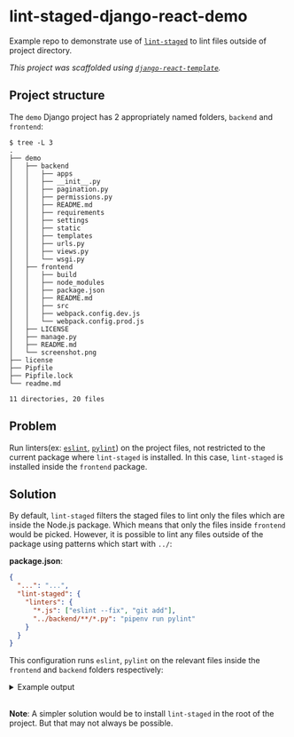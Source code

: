 # lint-staged-django-react-demo

Example repo to demonstrate use of [`lint-staged`][lint-staged] to lint files
outside of project directory.

_This project was scaffolded using
[`django-react-template`][django-react-template]._

## Project structure

The `demo` Django project has 2 appropriately named folders, `backend` and
`frontend`:

```
$ tree -L 3
.
├── demo
│   ├── backend
│   │   ├── apps
│   │   ├── __init__.py
│   │   ├── pagination.py
│   │   ├── permissions.py
│   │   ├── README.md
│   │   ├── requirements
│   │   ├── settings
│   │   ├── static
│   │   ├── templates
│   │   ├── urls.py
│   │   ├── views.py
│   │   └── wsgi.py
│   ├── frontend
│   │   ├── build
│   │   ├── node_modules
│   │   ├── package.json
│   │   ├── README.md
│   │   ├── src
│   │   ├── webpack.config.dev.js
│   │   └── webpack.config.prod.js
│   ├── LICENSE
│   ├── manage.py
│   ├── README.md
│   └── screenshot.png
├── license
├── Pipfile
├── Pipfile.lock
└── readme.md

11 directories, 20 files
```

## Problem

Run linters(ex: [`eslint`][eslint], [`pylint`][pylint]) on the project files,
not restricted to the current package where `lint-staged` is installed. In this
case, `lint-staged` is installed inside the `frontend` package.

## Solution

By default, `lint-staged` filters the staged files to lint only the files which
are inside the Node.js package. Which means that only the files inside
`frontend` would be picked. However, it is possible to lint any files outside of
the package using patterns which start with `../`:

**package.json**:

```json
{
  "...": "...",
  "lint-staged": {
    "linters": {
      "*.js": ["eslint --fix", "git add"],
      "../backend/**/*.py": "pipenv run pylint"
    }
  }
}
```

This configuration runs `eslint`, `pylint` on the relevant files inside the
`frontend` and `backend` folders respectively:

<details>
<summary>Example output</summary>

```
$ git commit
husky > npm run -s precommit (node v10.10.0)

  lint-staged:bin Running `lint-staged@7.3.0` +0ms
  lint-staged:find-bin Loaded package.json using `process.cwd()` +0ms
  lint-staged Loading config using `cosmiconfig` +0ms
  lint-staged Successfully loaded config from `/home/me/dev/oss/lint-staged-django-react-demo/demo/frontend/package.json`:
  lint-staged { linters:
  lint-staged    { '*.js': [ 'eslint --fix', 'git add' ],
  lint-staged      '../backend/**/*.py': 'pipenv run pylint' } } +15ms
  lint-staged:cfg Normalizing config +0ms
  lint-staged:cfg Validating config +2ms
Running lint-staged with the following config:
{
  linters: {
    '*.js': [
      'eslint --fix',
      'git add'
    ],
    '../backend/**/*.py': 'pipenv run pylint'
  },
  concurrent: true,
  chunkSize: 9007199254740991,
  globOptions: {
    matchBase: true,
    dot: true
  },
  ignore: [],
  subTaskConcurrency: 1,
  renderer: 'verbose'
}
  lint-staged:run Running all linter scripts +0ms
  lint-staged:run Resolved git directory to be `/home/me/dev/oss/lint-staged-django-react-demo/` +1ms
  lint-staged:run Loaded list of staged files in git:
  lint-staged:run [ 'readme.md',
  lint-staged:run   'demo/frontend/src/index.js',
  lint-staged:run   'demo/frontend/package.json',
  lint-staged:run   'demo/backend/pagination.py',
  lint-staged:run   'Pipfile.lock',
  lint-staged:run   'Pipfile' ] +19ms
  lint-staged:gen-tasks Generating linter tasks +0ms
  lint-staged:cfg Normalizing config +25ms
  lint-staged:gen-tasks Generated task:
  lint-staged:gen-tasks { pattern: '*.js',
  lint-staged:gen-tasks   commands: [ 'eslint --fix', 'git add' ],
  lint-staged:gen-tasks   fileList:
  lint-staged:gen-tasks    [ '/home/me/dev/oss/lint-staged-django-react-demo/demo/frontend/src/index.js' ] } +11ms
  lint-staged:gen-tasks Generated task:
  lint-staged:gen-tasks { pattern: '../backend/**/*.py',
  lint-staged:gen-tasks   commands: 'pipenv run pylint',
  lint-staged:gen-tasks   fileList:
  lint-staged:gen-tasks    [ '/home/me/dev/oss/lint-staged-django-react-demo/demo/backend/pagination.py' ] } +5ms
Running tasks for *.js [started]
Running tasks for ../backend/**/*.py [started]
  lint-staged:make-cmd-tasks Creating listr tasks for commands [ 'eslint --fix', 'git add' ] +0ms
  lint-staged:find-bin Resolving binary for command `eslint --fix` +156ms
  lint-staged:find-bin Binary for `eslint --fix` resolved to `/home/me/dev/oss/lint-staged-django-react-demo/demo/frontend/node_modules/.bin/eslint` +3ms
  lint-staged:task ✔  OS: linux; File path chunking unnecessary +0ms
  lint-staged:find-bin Resolving binary for command `git add` +0ms
  lint-staged:find-bin Binary for `git add` resolved to `/usr/lib/git-core/git` +1ms
  lint-staged:task ✔  OS: linux; File path chunking unnecessary +1ms
  lint-staged:make-cmd-tasks Creating listr tasks for commands 'pipenv run pylint' +5ms
  lint-staged:find-bin Resolving binary for command `pipenv run pylint` +1ms
  lint-staged:find-bin Binary for `pipenv run pylint` resolved to `/home/me/.local/bin/pipenv` +1ms
  lint-staged:task ✔  OS: linux; File path chunking unnecessary +2ms
eslint --fix [started]
pipenv run pylint [started]
  lint-staged:task bin: /home/me/dev/oss/lint-staged-django-react-demo/demo/frontend/node_modules/.bin/eslint +0ms
  lint-staged:task args: [ '--fix',
  lint-staged:task   '/home/me/dev/oss/lint-staged-django-react-demo/demo/frontend/src/index.js' ] +0ms
  lint-staged:task opts: { reject: false } +0ms
  lint-staged:task bin: /home/me/.local/bin/pipenv +13ms
  lint-staged:task args: [ 'run',
  lint-staged:task   'pylint',
  lint-staged:task   '/home/me/dev/oss/lint-staged-django-react-demo/demo/backend/pagination.py' ] +0ms
  lint-staged:task opts: { reject: false } +0ms
eslint --fix [completed]
git add [started]
  lint-staged:task bin: /usr/lib/git-core/git +611ms
  lint-staged:task args: [ 'add',
  lint-staged:task   '/home/me/dev/oss/lint-staged-django-react-demo/demo/frontend/src/index.js' ] +0ms
  lint-staged:task opts: { reject: false, cwd: '/home/me/dev/oss/lint-staged-django-react-demo/' } +0ms
git add [completed]
Running tasks for *.js [completed]
pipenv run pylint [failed]
→
Running tasks for ../backend/**/*.py [failed]
→
✖ "pipenv run pylint" found some errors. Please fix them and try committing again.
************* Module backend.pagination
/home/me/dev/oss/lint-staged-django-react-demo/demo/backend/pagination.py:1:0: C0111: Missing module docstring (missing-docstring)
/home/me/dev/oss/lint-staged-django-react-demo/demo/backend/pagination.py:7:0: C0111: Missing class docstring (missing-docstring)

------------------------------------------------------------------
Your code has been rated at 8.82/10 (previous run: 8.33/10, +0.49)

husky > pre-commit hook failed (add --no-verify to bypass)
```

</details>

<br>

**Note**: A simpler solution would be to install `lint-staged` in the root of
the project. But that may not always be possible.

[lint-staged]: https://github.com/okonet/lint-staged
[django-react-template]: https://github.com/scottwoodall/django-react-template
[eslint]: https://eslint.org/
[pylint]: https://www.pylint.org/
